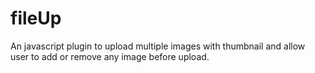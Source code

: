 # fileUp
An javascript plugin to upload multiple images with thumbnail and allow user to add or remove any image before upload.
